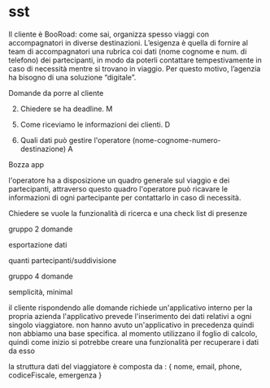 sst
===
Il cliente è BooRoad: come sai, organizza spesso viaggi con accompagnatori in diverse
destinazioni.
Lʼesigenza è quella di fornire al team di accompagnatori una rubrica coi dati (nome cognome e
num. di telefono) dei partecipanti, in modo da poterli contattare tempestivamente in caso di
necessità mentre si trovano in viaggio.
Per questo motivo, lʼagenzia ha bisogno di una soluzione “digitaleˮ.

Domande da porre al cliente

<!-- 1. Chiedere al cliente come si immagina il prodotto finale.(app o sito)
D -->

2. Chiedere se ha deadline.
M

<!-- 3. Sapere se fa parte di un applicativo esistente oppure uno standalone.
R -->

<!-- 4. Chiedere se ci sono più operatori per gruppo
A -->

5. Come riceviamo le informazioni dei clienti.
D

6. Quali dati può gestire l'operatore (nome-cognome-numero-destinazione)
A



Bozza app

l'operatore ha a disposizione un quadro generale sul viaggio e dei partecipanti, attraverso questo quadro l'operatore può ricavare le informazioni di ogni partecipante per contattarlo in caso di necessità.

Chiedere se vuole la funzionalità di ricerca e una check list di presenze



gruppo 2 domande

esportazione dati

quanti partecipanti/suddivisione


gruppo 4 domande

semplicità, minimal



il cliente rispondendo alle domande richiede un'applicativo interno per la propria azienda
l'applicativo prevede l'inserimento dei dati relativi a ogni singolo viaggiatore.
non hanno avuto un'applicativo in precedenza quindi non abbiamo una base specifica. al momento utilizzano il foglio di calcolo, quindi come inizio si potrebbe creare una funzionalità per recuperare i dati da esso


la struttura dati del viaggiatore è composta da : {
nome,
email,
phone,
codiceFiscale,
emergenza
}